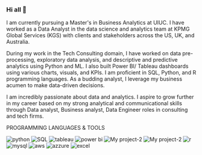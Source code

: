 ### Hi all 👋

I am currently pursuing a Master's in Business Analytics at UIUC. I have worked as a Data Analyst in the data science and analytics team at KPMG Global Services (KGS) with clients and stakeholders across the US, UK, and Australia.

During my work in the Tech Consulting domain, I have worked on data pre-processing, exploratory data analysis, and descriptive and predictive analytics using Python and ML. I also built Power BI/ Tableau dashboards using various charts, visuals, and KPIs. I am proficient in SQL, Python, and R programming languages. As a budding analyst, I leverage my business acumen to make data-driven decisions.

I am incredibly passionate about data and analytics. I aspire to grow further in my career based on my strong analytical and communicational skills through Data analyst, Business analyst, Data Engineer roles in consulting and tech firms.


PROGRAMMING LANGUAGES & TOOLS

![python](https://user-images.githubusercontent.com/111576963/209894163-d74db565-25ba-4916-a14a-2900536bfaf0.png)
![SQL](https://user-images.githubusercontent.com/111576963/209894235-5ca16ad0-b495-4051-90b7-dbf8c7cbbfde.png)
![tableau](https://user-images.githubusercontent.com/111576963/209894249-3d3a6bcc-00f1-4b5f-ae50-12e46234e8c0.png)
![power bi](https://user-images.githubusercontent.com/111576963/209894253-63b94257-20ca-4170-8eb3-fe44f40544ca.png)
![My project-2](https://user-images.githubusercontent.com/111576963/209894900-c4149aa3-73c6-40cc-9198-c952f9c335a7.png)
![My project-2](https://user-images.githubusercontent.com/111576963/209895054-4a571205-e402-491e-b4b3-53455512c2cd.jpg)
![r](https://user-images.githubusercontent.com/111576963/209894258-aac9800c-579c-4b8f-91de-ce3c959af19f.png)
![mysql](https://user-images.githubusercontent.com/111576963/209894265-7d8c1060-dfb7-41fb-8a95-851c3e3f252b.png)
![aws](https://user-images.githubusercontent.com/111576963/209894268-9b212cc9-3e2a-46c0-ab4c-b3dad45560e4.jpeg)
![azzure](https://user-images.githubusercontent.com/111576963/209894272-6111289e-2f8d-4d87-ad95-a020557f29d9.png)
![excel](https://user-images.githubusercontent.com/111576963/209894276-157a976d-ad3c-49a0-8b1c-753b5de08fa9.png)

